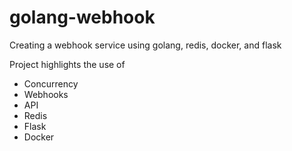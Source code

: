 # golang-webhook
Creating a webhook service using golang, redis, docker, and flask

Project highlights the use of
* Concurrency
* Webhooks
* API
* Redis
* Flask
* Docker
